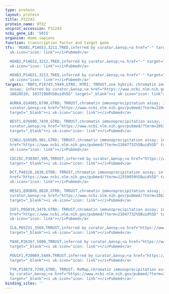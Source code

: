 ```yaml
---
type: protein
layout: protein
title: P32243
protein_name: OTX2
uniprot_accession: P32243
ncbi_gene_id: '5015'
organism: Homo sapiens
function: transcription factor and target gene
tfs: 'HOXB1,P14653,3211,TRED,inferred by curator,&ensp;<a href="-" target="_blank"><i
  uk-icon="icon: link"></i>Pubmed</a>

  HOXB2,P14652,3212,TRED,inferred by curator,&ensp;<a href="-" target="_blank"><i
  uk-icon="icon: link"></i>Pubmed</a>

  HOXB3,P14651,3213,TRED,inferred by curator,&ensp;<a href="-" target="_blank"><i
  uk-icon="icon: link"></i>Pubmed</a>'
targets: 'RBP3,P10745,5949,GTRD; HTRI; TRRUST,one hybrid; chromatin immunoprecipitation
  assay; inferred by curator,&ensp;<a href="https://www.ncbi.nlm.nih.gov/pubmed/?term=10354480;
  18628516; 10372988%5Buid%5D" target="_blank"><i uk-icon="icon: link"></i>Pubmed</a>

  AURKA,O14965,6790,GTRD; TRRUST,chromatin immunoprecipitation assay; inferred by
  curator,&ensp;<a href="https://www.ncbi.nlm.nih.gov/pubmed/?term=21047732%5Buid%5D"
  target="_blank"><i uk-icon="icon: link"></i>Pubmed</a>

  BEST1,O76090,7439,GTRD; TRRUST,chromatin immunoprecipitation assay; inferred by
  curator,&ensp;<a href="https://www.ncbi.nlm.nih.gov/pubmed/?term=20530484; 18849347%5Buid%5D"
  target="_blank"><i uk-icon="icon: link"></i>Pubmed</a>

  CCNG2,Q16589,901,GTRD; TRRUST,chromatin immunoprecipitation assay; inferred by curator,&ensp;<a
  href="https://www.ncbi.nlm.nih.gov/pubmed/?term=21047732%5Buid%5D" target="_blank"><i
  uk-icon="icon: link"></i>Pubmed</a>

  CDC25C,P30307,995,TRRUST,inferred by curator,&ensp;<a href="https://www.ncbi.nlm.nih.gov/pubmed/?term=21047732%5Buid%5D"
  target="_blank"><i uk-icon="icon: link"></i>Pubmed</a>

  DCT,P40126,1638,GTRD; TRRUST,chromatin immunoprecipitation assay; inferred by curator,&ensp;<a
  href="https://www.ncbi.nlm.nih.gov/pubmed/?term=12559959%5Buid%5D" target="_blank"><i
  uk-icon="icon: link"></i>Pubmed</a>

  HESX1,Q9UBX0,8820,GTRD; TRRUST,chromatin immunoprecipitation assay; inferred by
  curator,&ensp;<a href="https://www.ncbi.nlm.nih.gov/pubmed/?term=18628516%5Buid%5D"
  target="_blank"><i uk-icon="icon: link"></i>Pubmed</a>

  IGF1,P05019,3479,GTRD; TRRUST,chromatin immunoprecipitation assay; inferred by curator,&ensp;<a
  href="https://www.ncbi.nlm.nih.gov/pubmed/?term=21047732%5Buid%5D" target="_blank"><i
  uk-icon="icon: link"></i>Pubmed</a>

  IL6,P05231,3569,TRRUST,inferred by curator,&ensp;<a href="https://www.ncbi.nlm.nih.gov/pubmed/?term=21047732%5Buid%5D"
  target="_blank"><i uk-icon="icon: link"></i>Pubmed</a>

  PAX6,P26367,5080,TRRUST,inferred by curator,&ensp;<a href="https://www.ncbi.nlm.nih.gov/pubmed/?term=22085933%5Buid%5D"
  target="_blank"><i uk-icon="icon: link"></i>Pubmed</a>

  POU1F1,P28069,5449,TRRUST,inferred by curator,&ensp;<a href="https://www.ncbi.nlm.nih.gov/pubmed/?term=18628516%5Buid%5D"
  target="_blank"><i uk-icon="icon: link"></i>Pubmed</a>

  TYR,P14679,7299,GTRD; TRRUST; ReMap,chromatin immunoprecipitation assay; inferred
  by curator,&ensp;<a href="https://www.ncbi.nlm.nih.gov/pubmed/?term=22259223%5Buid%5D"
  target="_blank"><i uk-icon="icon: link"></i>Pubmed</a>'
binding_sites: ''
---
```


